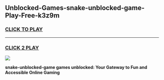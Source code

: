 
## Unblocked-Games-snake-unblocked-game-Play-Free-k3z9m
<h3>
<a href="https://premium76.site?title=snake-unblocked-game&ref=24M">CLICK TO PLAY</a></h3>
<hr>

<h3>
<a href="https://premium76.site?title=snake-unblocked-game&ref=24M">CLICK 2 PLAY</a>
  
</h3>

<a href="https://premium76.site?title=snake-unblocked-game&ref=24M"><img src="https://clearcache.store/games.png"></a>


**snake-unblocked-game games unblocked: Your Gateway to Fun and Accessible Online Gaming**
